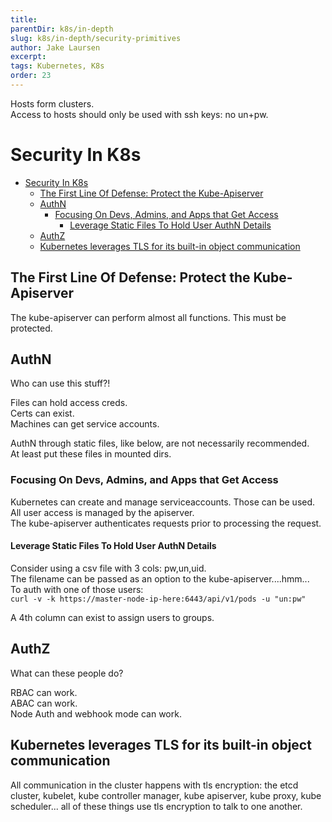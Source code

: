 ```yaml
---
title: 
parentDir: k8s/in-depth
slug: k8s/in-depth/security-primitives
author: Jake Laursen
excerpt: 
tags: Kubernetes, K8s
order: 23
---
```


Hosts form clusters.  
Access to hosts should only be used with ssh keys: no un+pw.  

# Security In K8s
- [Security In K8s](#security-in-k8s)
  - [The First Line Of Defense: Protect the Kube-Apiserver](#the-first-line-of-defense-protect-the-kube-apiserver)
  - [AuthN](#authn)
    - [Focusing On Devs, Admins, and Apps that Get Access](#focusing-on-devs-admins-and-apps-that-get-access)
      - [Leverage Static Files To Hold User AuthN Details](#leverage-static-files-to-hold-user-authn-details)
  - [AuthZ](#authz)
  - [Kubernetes leverages TLS for its built-in object communication](#kubernetes-leverages-tls-for-its-built-in-object-communication)

## The First Line Of Defense: Protect the Kube-Apiserver
The kube-apiserver can perform almost all functions. This must be protected.

## AuthN
Who can use this stuff?!  

Files can hold access creds.  
Certs can exist.  
Machines can get service accounts.  

AuthN through static files, like below, are not necessarily recommended.  
At least put these files in mounted dirs.  

### Focusing On Devs, Admins, and Apps that Get Access
Kubernetes can create and manage serviceaccounts. Those can be used.  
All user access is managed by the apiserver.  
The kube-apiserver authenticates requests prior to processing the request.  
#### Leverage Static Files To Hold User AuthN Details
Consider using a csv file with 3 cols: pw,un,uid.  
The filename can be passed as an option to the kube-apiserver....hmm...  
To auth with one of those users:  
`curl -v -k https://master-node-ip-here:6443/api/v1/pods -u "un:pw"`  

A 4th column can exist to assign users to groups.  

## AuthZ
What can these people do?  

RBAC can work.  
ABAC can work.  
Node Auth and webhook mode can work.  

## Kubernetes leverages TLS for its built-in object communication
All communication in the cluster happens with tls encryption: the etcd cluster, kubelet, kube controller manager, kube apiserver, kube proxy, kube scheduler... all of these things use tls encryption to talk to one another.  
